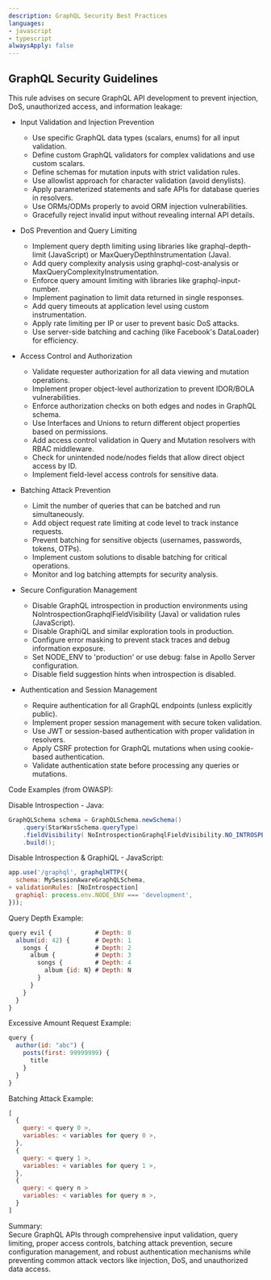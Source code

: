 ```yaml
---
description: GraphQL Security Best Practices
languages:
- javascript
- typescript
alwaysApply: false
---
```


## GraphQL Security Guidelines

This rule advises on secure GraphQL API development to prevent injection, DoS, unauthorized access, and information leakage:

- Input Validation and Injection Prevention
  - Use specific GraphQL data types (scalars, enums) for all input validation.
  - Define custom GraphQL validators for complex validations and use custom scalars.
  - Define schemas for mutation inputs with strict validation rules.
  - Use allowlist approach for character validation (avoid denylists).
  - Apply parameterized statements and safe APIs for database queries in resolvers.
  - Use ORMs/ODMs properly to avoid ORM injection vulnerabilities.
  - Gracefully reject invalid input without revealing internal API details.

- DoS Prevention and Query Limiting
  - Implement query depth limiting using libraries like graphql-depth-limit (JavaScript) or MaxQueryDepthInstrumentation (Java).
  - Add query complexity analysis using graphql-cost-analysis or MaxQueryComplexityInstrumentation.
  - Enforce query amount limiting with libraries like graphql-input-number.
  - Implement pagination to limit data returned in single responses.
  - Add query timeouts at application level using custom instrumentation.
  - Apply rate limiting per IP or user to prevent basic DoS attacks.
  - Use server-side batching and caching (like Facebook's DataLoader) for efficiency.

- Access Control and Authorization
  - Validate requester authorization for all data viewing and mutation operations.
  - Implement proper object-level authorization to prevent IDOR/BOLA vulnerabilities.
  - Enforce authorization checks on both edges and nodes in GraphQL schema.
  - Use Interfaces and Unions to return different object properties based on permissions.
  - Add access control validation in Query and Mutation resolvers with RBAC middleware.
  - Check for unintended node/nodes fields that allow direct object access by ID.
  - Implement field-level access controls for sensitive data.

- Batching Attack Prevention
  - Limit the number of queries that can be batched and run simultaneously.
  - Add object request rate limiting at code level to track instance requests.
  - Prevent batching for sensitive objects (usernames, passwords, tokens, OTPs).
  - Implement custom solutions to disable batching for critical operations.
  - Monitor and log batching attempts for security analysis.

- Secure Configuration Management
  - Disable GraphQL introspection in production environments using NoIntrospectionGraphqlFieldVisibility (Java) or validation rules (JavaScript).
  - Disable GraphiQL and similar exploration tools in production.
  - Configure error masking to prevent stack traces and debug information exposure.
  - Set NODE_ENV to 'production' or use debug: false in Apollo Server configuration.
  - Disable field suggestion hints when introspection is disabled.

- Authentication and Session Management
  - Require authentication for all GraphQL endpoints (unless explicitly public).
  - Implement proper session management with secure token validation.
  - Use JWT or session-based authentication with proper validation in resolvers.
  - Apply CSRF protection for GraphQL mutations when using cookie-based authentication.
  - Validate authentication state before processing any queries or mutations.

Code Examples (from OWASP):

Disable Introspection - Java:
```java
GraphQLSchema schema = GraphQLSchema.newSchema()
    .query(StarWarsSchema.queryType)
    .fieldVisibility( NoIntrospectionGraphqlFieldVisibility.NO_INTROSPECTION_FIELD_VISIBILITY )
    .build();
```

Disable Introspection & GraphiQL - JavaScript:
```javascript
app.use('/graphql', graphqlHTTP({
  schema: MySessionAwareGraphQLSchema,
+ validationRules: [NoIntrospection]
  graphiql: process.env.NODE_ENV === 'development',
}));
```

Query Depth Example:
```javascript
query evil {            # Depth: 0
  album(id: 42) {       # Depth: 1
    songs {             # Depth: 2
      album {           # Depth: 3
        songs {         # Depth: 4
          album {id: N} # Depth: N
        }
      }
    }
  }
}
```

Excessive Amount Request Example:
```javascript
query {
  author(id: "abc") {
    posts(first: 99999999) {
      title
    }
  }
}
```

Batching Attack Example:
```javascript
[
  {
    query: < query 0 >,
    variables: < variables for query 0 >,
  },
  {
    query: < query 1 >,
    variables: < variables for query 1 >,
  },
  {
    query: < query n >
    variables: < variables for query n >,
  }
]
```

Summary:  
Secure GraphQL APIs through comprehensive input validation, query limiting, proper access controls, batching attack prevention, secure configuration management, and robust authentication mechanisms while preventing common attack vectors like injection, DoS, and unauthorized data access.